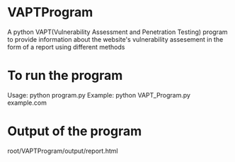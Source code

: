 # VAPTProgram
A python VAPT(Vulnerability Assessment and Penetration Testing) program to provide information about the website's vulnerability assesement in the form of a report using different methods

# To run the program
Usage: python program.py <URL>
Example: python VAPT_Program.py example.com

# Output of the program
root/VAPTProgram/output/report.html
